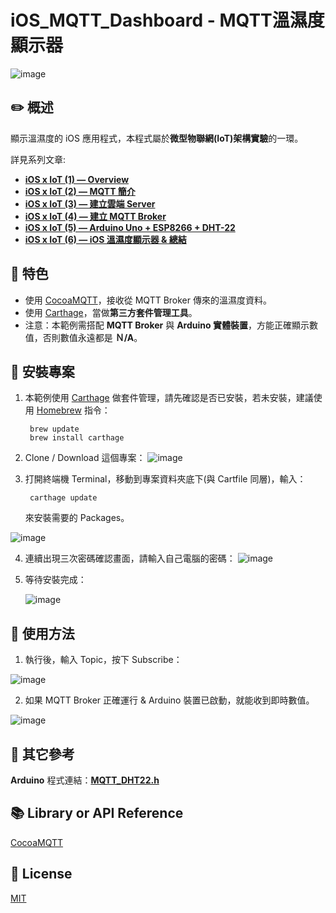 # iOS_MQTT_Dashboard - MQTT溫濕度顯示器
![image](https://upload.cc/i1/2018/07/02/jQ7eMt.gif)
## :pencil2: 概述

顯示溫濕度的 iOS 應用程式，本程式屬於**微型物聯網(IoT)架構實驗**的一環。

詳見系列文章: 
  + **[iOS x IoT (1) — Overview](https://medium.com/%E5%BD%BC%E5%BE%97%E6%BD%98%E7%9A%84-swift-ios-app-%E9%96%8B%E7%99%BC%E6%95%99%E5%AE%A4/ios-x-iot-1-overview-add874221174)**
  + **[iOS x IoT (2) — MQTT 簡介](https://medium.com/%E5%BD%BC%E5%BE%97%E6%BD%98%E7%9A%84-swift-ios-app-%E9%96%8B%E7%99%BC%E6%95%99%E5%AE%A4/ios-x-iot-2-mqtt-%E7%B0%A1%E4%BB%8B-e750aa420162)**
  + **[iOS x IoT (3) — 建立雲端 Server](https://medium.com/%E5%BD%BC%E5%BE%97%E6%BD%98%E7%9A%84-swift-ios-app-%E9%96%8B%E7%99%BC%E6%95%99%E5%AE%A4/ios-x-iot-3-%E5%BB%BA%E7%AB%8B%E9%9B%B2%E7%AB%AF-server-449a5b69ad71)**
  + **[iOS x IoT (4) — 建立 MQTT Broker](https://medium.com/%E5%BD%BC%E5%BE%97%E6%BD%98%E7%9A%84-swift-ios-app-%E9%96%8B%E7%99%BC%E6%95%99%E5%AE%A4/ios-x-iot-4-%E5%BB%BA%E7%AB%8B-mqtt-broker-d86fa8f34dc8)**
  + **[iOS x IoT (5) — Arduino Uno + ESP8266 + DHT-22](https://medium.com/%E5%BD%BC%E5%BE%97%E6%BD%98%E7%9A%84-swift-ios-app-%E9%96%8B%E7%99%BC%E6%95%99%E5%AE%A4/ios-x-iot-5-arduino-uno-esp8266-dht-22-6f4c65e498ed)**
  + **[iOS x IoT (6) — iOS 溫濕度顯示器 & 總結](https://medium.com/@Syashin/ios-x-iot-6-ios-%E6%BA%AB%E6%BF%95%E5%BA%A6%E9%A1%AF%E7%A4%BA%E5%99%A8-%E7%B8%BD%E7%B5%90-8034f4ed780e)**

## :closed_book: 特色
  + 使用 [CocoaMQTT](https://github.com/emqtt/CocoaMQTT)，接收從 MQTT Broker 傳來的溫濕度資料。
  + 使用 [Carthage](https://github.com/Carthage/Carthage)，當做**第三方套件管理工具**。
  + 注意：本範例需搭配 **MQTT Broker** 與 **Arduino 實體裝置**，方能正確顯示數值，否則數值永遠都是 **Ｎ/A**。

## :green_book: 安裝專案
1. 本範例使用 [Carthage](https://github.com/Carthage/Carthage) 做套件管理，請先確認是否已安裝，若未安裝，建議使用 [Homebrew](https://brew.sh/index_zh-tw) 指令：

        brew update
        brew install carthage
 
2. Clone / Download 這個專案：
  ![image](https://upload.cc/i1/2018/07/03/OCuJ37.png)

3. 打開終端機 Terminal，移動到專案資料夾底下(與 Cartfile 同層)，輸入：
  
        carthage update   
   來安裝需要的 Packages。

![image](https://upload.cc/i1/2018/07/03/oGcerp.png)

4. 連續出現三次密碼確認畫面，請輸入自己電腦的密碼：
   ![image](https://upload.cc/i1/2018/07/03/jCtLHc.png)

5. 等待安裝完成：

   ![image](https://upload.cc/i1/2018/07/03/7Vpe3h.png)

## :blue_book: 使用方法
1. 執行後，輸入 Topic，按下 Subscribe：

![image](https://upload.cc/i1/2018/07/03/YsPBAL.png)

2. 如果 MQTT Broker 正確運行 & Arduino 裝置已啟動，就能收到即時數值。

![image](https://upload.cc/i1/2018/07/03/WZc0ns.png)

## :orange_book: 其它參考

**Arduino** 程式連結：**[MQTT_DHT22.h](https://gist.github.com/rf777rf777/109d95563d16a341ad1e58466ca51686)**

## :books: Library or API Reference

[CocoaMQTT](https://github.com/emqtt/CocoaMQTT)

## :memo: License
[MIT](https://zh.wikipedia.org/wiki/MIT%E8%A8%B1%E5%8F%AF%E8%AD%89)

